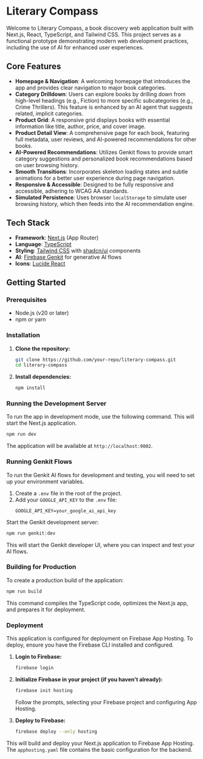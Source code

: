 # Literary Compass

Welcome to Literary Compass, a book discovery web application built with Next.js, React, TypeScript, and Tailwind CSS. This project serves as a functional prototype demonstrating modern web development practices, including the use of AI for enhanced user experiences.

## Core Features

- **Homepage & Navigation**: A welcoming homepage that introduces the app and provides clear navigation to major book categories.
- **Category Drilldown**: Users can explore books by drilling down from high-level headings (e.g., Fiction) to more specific subcategories (e.g., Crime Thrillers). This feature is enhanced by an AI agent that suggests related, implicit categories.
- **Product Grid**: A responsive grid displays books with essential information like title, author, price, and cover image.
- **Product Detail View**: A comprehensive page for each book, featuring full metadata, user reviews, and AI-powered recommendations for other books.
- **AI-Powered Recommendations**: Utilizes Genkit flows to provide smart category suggestions and personalized book recommendations based on user browsing history.
- **Smooth Transitions**: Incorporates skeleton loading states and subtle animations for a better user experience during page navigation.
- **Responsive & Accessible**: Designed to be fully responsive and accessible, adhering to WCAG AA standards.
- **Simulated Persistence**: Uses browser `localStorage` to simulate user browsing history, which then feeds into the AI recommendation engine.

## Tech Stack

- **Framework**: [Next.js](https://nextjs.org/) (App Router)
- **Language**: [TypeScript](https://www.typescriptlang.org/)
- **Styling**: [Tailwind CSS](https://tailwindcss.com/) with [shadcn/ui](https://ui.shadcn.com/) components
- **AI**: [Firebase Genkit](https://firebase.google.com/docs/genkit) for generative AI flows
- **Icons**: [Lucide React](https://lucide.dev/)

## Getting Started

### Prerequisites

- Node.js (v20 or later)
- npm or yarn

### Installation

1.  **Clone the repository:**
    ```bash
    git clone https://github.com/your-repo/literary-compass.git
    cd literary-compass
    ```

2.  **Install dependencies:**
    ```bash
    npm install
    ```

### Running the Development Server

To run the app in development mode, use the following command. This will start the Next.js application.

```bash
npm run dev
```

The application will be available at `http://localhost:9002`.

### Running Genkit Flows

To run the Genkit AI flows for development and testing, you will need to set up your environment variables.

1.  Create a `.env` file in the root of the project.
2.  Add your `GOOGLE_API_KEY` to the `.env` file:
    ```
    GOOGLE_API_KEY=your_google_ai_api_key
    ```

Start the Genkit development server:

```bash
npm run genkit:dev
```

This will start the Genkit developer UI, where you can inspect and test your AI flows.

### Building for Production

To create a production build of the application:

```bash
npm run build
```

This command compiles the TypeScript code, optimizes the Next.js app, and prepares it for deployment.

### Deployment

This application is configured for deployment on Firebase App Hosting. To deploy, ensure you have the Firebase CLI installed and configured.

1.  **Login to Firebase:**
    ```bash
    firebase login
    ```

2.  **Initialize Firebase in your project (if you haven't already):**
    ```bash
    firebase init hosting
    ```
    Follow the prompts, selecting your Firebase project and configuring App Hosting.

3.  **Deploy to Firebase:**
    ```bash
    firebase deploy --only hosting
    ```
This will build and deploy your Next.js application to Firebase App Hosting. The `apphosting.yaml` file contains the basic configuration for the backend.
